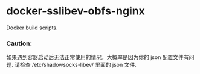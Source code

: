 # docker-sslibev-obfs-nginx
Docker build scripts.

### Caution:
如果遇到容器启动后无法正常使用的情况，大概率是因为你的 json 配置文件有问题. 
请检查 /etc/shadowsocks-libev/ 里面的 json 文件.
